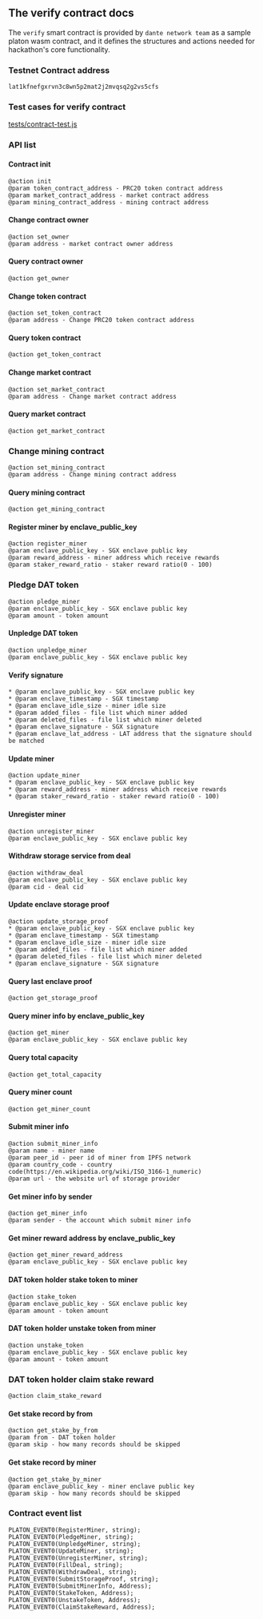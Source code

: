 ## The verify contract docs

The `verify` smart contract is provided by `dante network team` as a sample platon wasm contract, and it defines the structures and actions needed for hackathon's core functionality.

### Testnet Contract address
```
lat1kfnefgxrvn3c8wn5p2mat2j2mvqsq2g2vs5cfs
```

### Test cases for verify contract
[tests/contract-test.js](../tests/contract-test.js)

### API list

#### Contract init 
```
@action init
@param token_contract_address - PRC20 token contract address
@param market_contract_address - market contract address
@param mining_contract_address - mining contract address
```

#### Change contract owner
```
@action set_owner
@param address - market contract owner address
```

#### Query contract owner
```
@action get_owner
```

#### Change token contract
```
@action set_token_contract
@param address - Change PRC20 token contract address
```

#### Query token contract
```
@action get_token_contract
```

#### Change market contract
```
@action set_market_contract
@param address - Change market contract address
```

#### Query market contract
```
@action get_market_contract
```

### Change mining contract
```
@action set_mining_contract
@param address - Change mining contract address
```

#### Query mining contract
```
@action get_mining_contract
```

#### Register miner by enclave_public_key
```
@action register_miner
@param enclave_public_key - SGX enclave public key
@param reward_address - miner address which receive rewards
@param staker_reward_ratio - staker reward ratio(0 - 100)
```

### Pledge DAT token
```
@action pledge_miner
@param enclave_public_key - SGX enclave public key
@param amount - token amount
```

#### Unpledge DAT token
```
@action unpledge_miner
@param enclave_public_key - SGX enclave public key
```

#### Verify signature
```
* @param enclave_public_key - SGX enclave public key
* @param enclave_timestamp - SGX timestamp
* @param enclave_idle_size - miner idle size
* @param added_files - file list which miner added
* @param deleted_files - file list which miner deleted
* @param enclave_signature - SGX signature
* @param enclave_lat_address - LAT address that the signature should be matched
```

#### Update miner
```
@action update_miner
* @param enclave_public_key - SGX enclave public key
* @param reward_address - miner address which receive rewards
* @param staker_reward_ratio - staker reward ratio(0 - 100)
```

#### Unregister miner
```
@action unregister_miner
@param enclave_public_key - SGX enclave public key
```

#### Withdraw storage service from deal
```
@action withdraw_deal
@param enclave_public_key - SGX enclave public key
@param cid - deal cid
```

#### Update enclave storage proof
```
@action update_storage_proof
* @param enclave_public_key - SGX enclave public key
* @param enclave_timestamp - SGX timestamp
* @param enclave_idle_size - miner idle size
* @param added_files - file list which miner added
* @param deleted_files - file list which miner deleted
* @param enclave_signature - SGX signature
```

#### Query last enclave proof
```
@action get_storage_proof
```

#### Query miner info by enclave_public_key
```
@action get_miner
@param enclave_public_key - SGX enclave public key
```

#### Query total capacity
```
@action get_total_capacity
```

#### Query miner count
```
@action get_miner_count
```

#### Submit miner info
```
@action submit_miner_info
@param name - miner name
@param peer_id - peer id of miner from IPFS network
@param country_code - country code(https://en.wikipedia.org/wiki/ISO_3166-1_numeric)
@param url - the website url of storage provider
```

#### Get miner info by sender
```
@action get_miner_info
@param sender - the account which submit miner info
```

#### Get miner reward address by enclave_public_key
```
@action get_miner_reward_address
@param enclave_public_key - SGX enclave public key
```

#### DAT token holder stake token to miner
```
@action stake_token
@param enclave_public_key - SGX enclave public key
@param amount - token amount
```

#### DAT token holder unstake token from miner
```
@action unstake_token
@param enclave_public_key - SGX enclave public key
@param amount - token amount
```

### DAT token holder claim stake reward
```
@action claim_stake_reward
```

#### Get stake record by from
```
@action get_stake_by_from
@param from - DAT token holder
@param skip - how many records should be skipped
```

#### Get stake record by miner
```
@action get_stake_by_miner
@param enclave_public_key - miner enclave public key
@param skip - how many records should be skipped
```

### Contract event list
```
PLATON_EVENT0(RegisterMiner, string);
PLATON_EVENT0(PledgeMiner, string);
PLATON_EVENT0(UnpledgeMiner, string);
PLATON_EVENT0(UpdateMiner, string);
PLATON_EVENT0(UnregisterMiner, string);
PLATON_EVENT0(FillDeal, string);
PLATON_EVENT0(WithdrawDeal, string);
PLATON_EVENT0(SubmitStorageProof, string);
PLATON_EVENT0(SubmitMinerInfo, Address);
PLATON_EVENT0(StakeToken, Address);
PLATON_EVENT0(UnstakeToken, Address);
PLATON_EVENT0(ClaimStakeReward, Address);
```